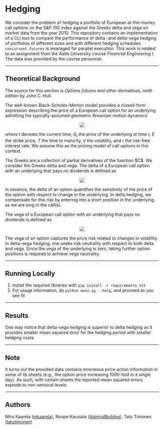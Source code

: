 # Hedging

We consider the problem of hedging a portfolio of European at-the-money call options on the S&P 100 index against the Greeks delta and vega on market data from the year 2010. This repository contains an implementation of a CLI tool to compare the performance of delta -and delta-vega hedging of portfolios of different sizes and with different hedging schedules. ```concurrent.futures``` is leveraged for parallel execution. This work is related to an assignment from the Aalto University course *Financial Engineering I*. The data was provided by the course personnel.

----

## Theoretical Background 

The source for this section is *Options futures and other derivatives, ninth edition* by John C. Hull.

The well-known Black-Scholes-Merton model provides a closed-form expression describing the price of a European call option for an underlying admitting the typically-assumed geometric Brownian motion dynamics:

<p align="center">
   <img src="https://latex.codecogs.com/svg.image?\begin{align*}C(t,&space;S_t;&space;E,&space;T;&space;\sigma)&space;&=&space;S_t&space;\,&space;\mathcal{N}(d_1)&space;-&space;E&space;e^{-r(T-t)}&space;\mathcal{N}(d_2),\\&space;d_1&space;&=&space;\frac{\ln(S_t/E)&space;&plus;&space;(r&space;&plus;&space;\sigma^2/2)(T-t)}{\sigma&space;\sqrt{T-t}},&space;\\&space;d_2&space;&=&space;d_1&space;-&space;\sigma&space;\sqrt{T-t},&space;\\&space;\mathcal{N}(x)&space;&=&space;\frac{1}{2\pi}\int_{-\infty}^x&space;e^{-u^2/2}&space;\,&space;\mathrm{d}u,&space;\end{align*}"/>
</p>

where $t$ denotes the current time, $S_t$ the price of the underlying at time $t$, $E$ the strike price, $T$ the time to maturity, $\sigma$ the volatility, and $r$ the risk-free interest rate. We assume this as the pricing model of call options in this context.

<p>
The Greeks are a collection of partial derivatives of the function $C$. We consider the Greeks delta and vega. The delta of a European call option with an underlying that pays no dividends is defined as
</p>

<p align="center">
   <img src="https://latex.codecogs.com/svg.image?\Delta&space;=&space;\frac{\partial&space;C}{\partial&space;S_t}&space;=&space;\mathcal{N}(d_1)."/>
</p>

In essence, the delta of an option quantifies the sensitivity of the price of the option with respect to change in
the underlying. In delta hedging, we compensate for this risk by entering into a short position in the underlying, as we are long in the call(s).

The vega of a European call option with an underlying that pays no dividends is defined as

<p align="center">
   <img src="https://latex.codecogs.com/svg.image?\mathcal{V}&space;=&space;\frac{\partial&space;C}{\partial&space;\sigma}&space;=&space;S_t&space;\sqrt{T-t}&space;\,&space;\mathcal{N}'(d_1)."/>
</p>

The vega of an option captures the price risk related to changes in volatility. In delta-vega hedging, one seeks risk neutrality with respect to both delta and vega. Since the vega of the underlying is zero, taking further option positions is required to achieve vega neutrality.

----

## Running Locally

   1. Install the required libraries with ```pip install -r requirements.txt```
   2. For usage information, do ```python main.py --help```, and proceed as you see fit

----

## Results

One may notice that delta-vega hedging is superior to delta hedging as it provides smaller mean squared error for the hedging period with smaller hedging costs.

----

## Note

It turns out the provided data contains erroneous price action information in some of its sheets (e.g., the option price increasing 1000-fold in a single day). As such, with certain sheets the reported mean squared errors explode to non-sensical levels.

----

## Authors

Miro Kaarela ([mkaarela](https://github.com/mkaarela)), Roope Kausiala ([AdmiralBulldog](https://github.com/AdmiralBulldog)), Tatu Timonen ([tatutimonen](https://github.com/tatutimonen))
